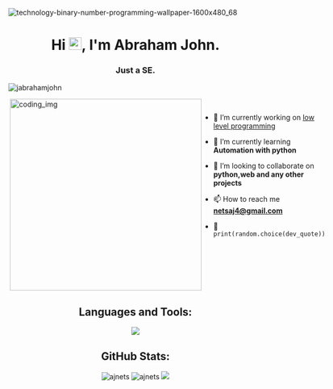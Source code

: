 ![technology-binary-number-programming-wallpaper-1600x480_68](https://user-images.githubusercontent.com/88621342/202923774-e8529a32-8047-4fad-98e0-71b550230481.jpg)
<h1 align="center">Hi <img src="https://media.giphy.com/media/hvRJCLFzcasrR4ia7z/giphy.gif" width="25px">, I'm Abraham John.</h1>
<h3 align="center">Just a SE.</h3>

 <p align="left"> <img src="https://komarev.com/ghpvc/?username=Jabrahamjohn&label=Profile%20views&color=0e75b6&style=flat" alt="jabrahamjohn" /> </p>
 
<div style="display:flex">
  <img align="right" alt="coding_img" width="380" src="https://media.giphy.com/media/RbDKaczqWovIugyJmW/giphy.gif">
  </p>

- 🔭 I’m currently working on [low level programming](https://github.com/Jabrahamjohn/alx-low_level_programming)

- 🌱 I’m currently learning **Automation with python**

- 👯 I’m looking to collaborate on **python,web and any other projects**

- 📫 How to reach me **netsaj4@gmail.com**

- 🐍 `print(random.choice(dev_quote))`
</div>



<h2 align="center">Languages and Tools:</h2>
<p align="center"> 
  <img src="https://skillicons.dev/icons?i=c,php,bootstrap,css,discord,django,express,git,github,gitlab,heroku,html,java,js,linux,mongodb,mysql,nodejs,ps,py,selenium,ts,vscode&perline=10">
</p>


<h2 align="center">GitHub Stats:</h3>
<div align="center">

<img src="https://github-readme-stats.vercel.app/api/top-langs?username=Jabrahamjohn&layout=compact&include_all_commits=true&count_private=true&show_icons=true&line_height=20&title_color=7A7ADB&icon_color=2234AE&text_color=D3D3D3&bg_color=0,000000,130F40" alt="ajnets" />

<img src="https://github-readme-stats.vercel.app/api?username=Jabrahamjohn&show_icons=true&line_height=20&title_color=7A7ADB&icon_color=2234AE&text_color=D3D3D3&bg_color=0,000000,130F40&include_all_commits=true&count_private=true" alt="ajnets" />

<img src="https://github-readme-streak-stats.herokuapp.com/?user=Jabrahamjohn&border=D3D3D3&sideNums=7A7ADB&background=130F40&stroke=6842DB&currStreakNum=7A7ADB&ring=5B3CDD&fire=D3D351&currStreakLabel=D3D3D3&sideLabels=D3D3D3&dates=A3A3A3" />

</div>

